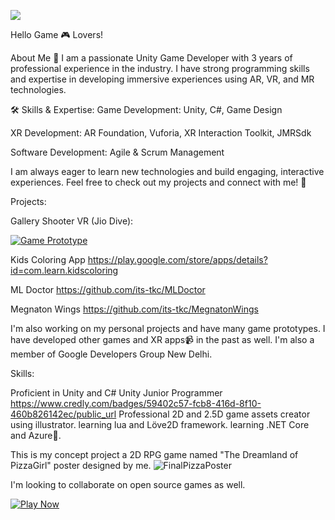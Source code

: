![](https://komarev.com/ghpvc/?username=its-tkc)

Hello Game 🎮 Lovers!

About Me 👋
I am a passionate Unity Game Developer with 3 years of professional experience in the industry. I have strong programming skills and expertise in developing immersive experiences using AR, VR, and MR technologies.

🛠️ Skills & Expertise:
Game Development: Unity, C#, Game Design

XR Development: AR Foundation, Vuforia, XR Interaction Toolkit, JMRSdk

Software Development: Agile & Scrum Management

I am always eager to learn new technologies and build engaging, interactive experiences. Feel free to check out my projects and connect with me! 🚀

Projects:

Gallery Shooter VR (Jio Dive):

[![Game Prototype](https://img.youtube.com/vi/Rw0tSqiJovI/0.jpg)](https://www.youtube.com/watch?v=Rw0tSqiJovI)

Kids Coloring App
https://play.google.com/store/apps/details?id=com.learn.kidscoloring

ML Doctor
https://github.com/its-tkc/MLDoctor

Megnaton Wings
https://github.com/its-tkc/MegnatonWings

I'm also working on my personal projects and have many game prototypes.
I have developed other games and XR apps📹 in the past as well.
I'm also a member of Google Developers Group New Delhi.

Skills:

Proficient in Unity and C#
Unity Junior Programmer https://www.credly.com/badges/59402c57-fcb8-416d-8f10-460b826142ec/public_url
Professional 2D and 2.5D game assets creator using illustrator.
learning lua and Löve2D framework.
learning .NET Core and Azure🎲.



This is my concept project a 2D RPG game named "The Dreamland of PizzaGirl"
poster designed by me.
![FinalPizzaPoster](https://user-images.githubusercontent.com/51854903/133062730-4db62829-91ad-4bb3-a5a3-d4491bcb1583.png)

I'm looking to collaborate on open source games as well.

[![Play Now](https://img.shields.io/badge/Play%20Now-Click%20Here-blue?style=for-the-badge)](https://its-tkc.github.io/Megnaton-Wings/)

<!--
**its-tkc/its-tkc** is a ✨ _special_ ✨ repository because its `README.md` (this file) appears on your GitHub profile.

Here are some ideas to get you started:

- 🔭 I’m currently working on ...
- 🌱 I’m currently learning ...
- 👯 I’m looking to collaborate on ...
- 🤔 I’m looking for help with ...
- 💬 Ask me about ...
- 📫 How to reach me: ...
- 😄 Pronouns: ...
- ⚡ Fun fact: ...
-->
